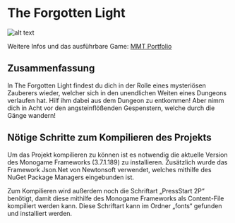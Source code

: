 # The Forgotten Light

![alt text](https://gitlab.mediacube.at/fhs42572/friedl_fabian_mmp1/raw/master/ForgottenLight/Content/logo.png "The Forgotten Light - Logo")

Weitere Infos und das ausführbare Game: [MMT Portfolio](https://portfolio.multimediatechnology.at/projects/2019-the-forgotten-light)

## Zusammenfassung

In The Forgotten Light findest du dich in der Rolle eines mysteriösen Zauberers wieder, welcher sich in den unendlichen Weiten eines Dungeons verlaufen hat. Hilf ihm dabei aus dem Dungeon zu entkommen! Aber nimm dich in Acht vor den angsteinflößenden Gespenstern, welche durch die Gänge wandern!

## Nötige Schritte zum Kompilieren des Projekts
Um das Projekt kompilieren zu können ist es notwendig die aktuelle Version des Monogame Frameworks (3.7.1.189) zu installieren. Zusätzlich wurde das Framework Json.Net von Newtonsoft verwendet, welches mithilfe des NuGet Package Managers eingebunden ist.

Zum Kompilieren wird außerdem noch die Schriftart „PressStart 2P“ benötigt, damit diese mithilfe des Monogame Frameworks als Content-File kompiliert werden kann. Diese Schriftart kann im Ordner „fonts“ gefunden und installiert werden.
